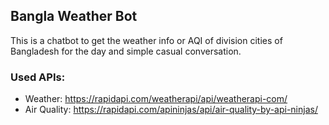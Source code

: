 ## Bangla Weather Bot

This is a chatbot to get the weather info or AQI of division cities of Bangladesh for the day and simple casual conversation.

### Used APIs:
- Weather: https://rapidapi.com/weatherapi/api/weatherapi-com/
- Air Quality: https://rapidapi.com/apininjas/api/air-quality-by-api-ninjas/
